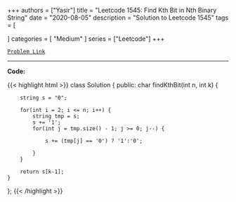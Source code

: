 
+++
authors = ["Yasir"]
title = "Leetcode 1545: Find Kth Bit in Nth Binary String"
date = "2020-08-05"
description = "Solution to Leetcode 1545"
tags = [
    
]
categories = [
    "Medium"
]
series = ["Leetcode"]
+++



[`Problem Link`](https://leetcode.com/problems/find-kth-bit-in-nth-binary-string/description/)

---

**Code:**

{{< highlight html >}}
class Solution {
public:
    char findKthBit(int n, int k) {

        string s = "0";
        
        for(int i = 2; i <= n; i++) {
            string tmp = s;
            s += '1';
            for(int j = tmp.size() - 1; j >= 0; j--) {
                
                s += (tmp[j] == '0') ? '1':'0';
                
            }
        }

        return s[k-1];
    }
};
{{< /highlight >}}

